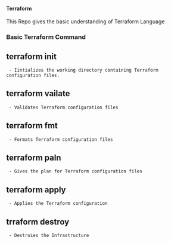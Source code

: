 #### Terraform
This Repo gives the basic understanding of Terraform Language 

### Basic Terraform Command

## terraform init
     - Iintializes the working directory containing Terraform configuration files.
## terraform vailate
     - Validates Terraform configuration files
## terraform fmt
     - Formats Terraform configuration files
## terraform paln 
     - Gives the plan for Terraform configuration files
## terraform apply
     - Applies the Terraform configuration
## trraform destroy
     - Destroies the Infrastructure